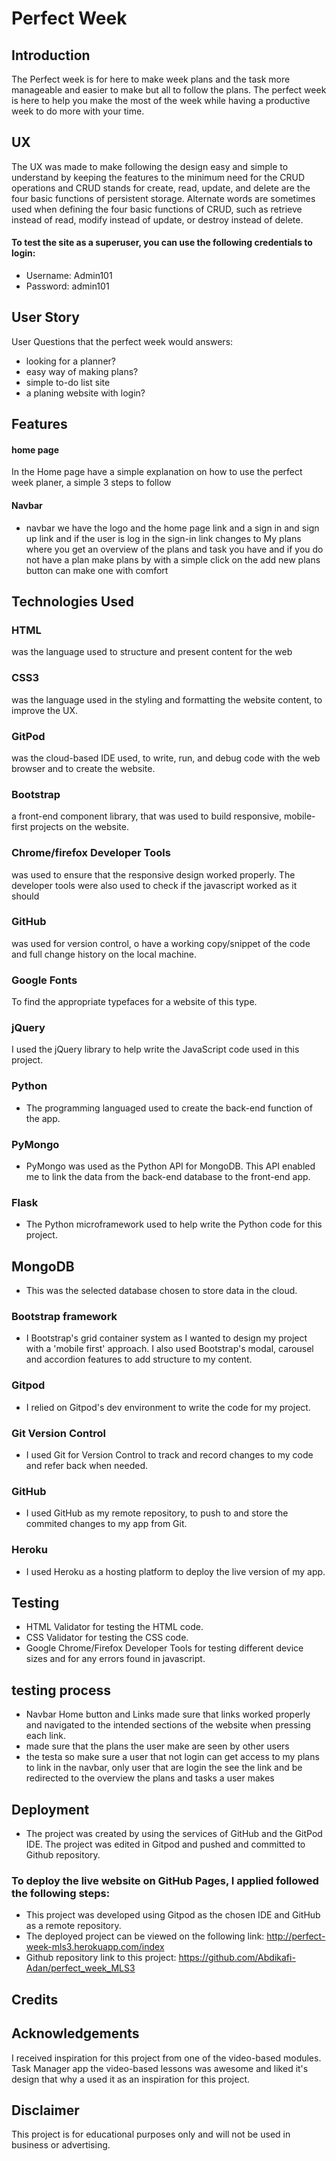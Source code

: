 
# Perfect Week

## Introduction
The Perfect week is for here to make week plans and the task more manageable and easier to make but all to follow the plans. The perfect week is here to help you make the most of the week while having a productive week to do more with your time. 

## UX
The UX was made to make following the design easy and simple to understand by keeping the features to the minimum need for the CRUD operations and CRUD stands for create, read, update, and delete are the four basic functions of persistent storage. Alternate words are sometimes used when defining the four basic functions of CRUD, such as retrieve instead of read, modify instead of update, or destroy instead of delete.

#### To test the site as a superuser, you can use the following credentials to login:
* Username: Admin101
* Password: admin101 

## User Story
User Questions that the perfect week would answers:

* looking for a planner?
* easy way of making plans?
* simple to-do list site
* a planing website with login?
## Features
#### home page

In the Home page have a simple explanation on how to use the perfect week planer, a simple 3 steps to follow 
#### Navbar
 * navbar we have the logo and the home page link and a sign in and sign up link and if the user is log in the sign-in link changes  to My plans where you get an overview of the plans and task you have and if you do not have a plan make plans by with a simple click on the add new plans button can make one with comfort 

## Technologies Used
### HTML
was the language used to structure and present content for the web

### CSS3
was the language used in the styling and formatting the website content, to improve the UX.

### GitPod
was the cloud-based IDE used, to write, run, and debug code with the web browser and to create the website.

### Bootstrap
a front-end component library, that was used to build responsive, mobile-first projects on the website.

### Chrome/firefox Developer Tools
was used to ensure that the responsive design worked properly. The developer tools were also used to check if the javascript worked as it should

### GitHub
was used for version control, o have a working copy/snippet of the code and full change history on the local machine.

### Google Fonts
To find the appropriate typefaces for a website of this type.

### jQuery
I used the jQuery library to help write the JavaScript code used in this project.
### Python
* The programming languaged used to create the back-end function of the app.
### PyMongo
* PyMongo was used as the Python API for MongoDB. This API enabled me to link the data from the back-end database to the front-end app.
### Flask
* The Python microframework used to help write the Python code for this project.

## MongoDB
* This was the selected database chosen to store data in the cloud.
### Bootstrap framework 
* I Bootstrap's grid container system as I wanted to design my project with a 'mobile first' approach. I also used Bootstrap's modal, carousel and accordion features to add structure to my content.
### Gitpod
* I relied on Gitpod's dev environment to write the code for my project.
### Git Version Control
* I used Git for Version Control to track and record changes to my code and refer back when needed.
### GitHub
* I used GitHub as my remote repository, to push to and store the commited changes to my app from Git.
### Heroku
* I used Heroku as a hosting platform to deploy the live version of my app.


## Testing
* HTML Validator for testing the HTML code.
* CSS Validator for testing the CSS code.
* Google Chrome/Firefox Developer Tools for testing different device sizes and for any errors found in javascript.

## testing process
* Navbar Home button and Links made sure that links worked properly and navigated to the intended sections of the website when pressing each link.
* made sure that the plans the user make are seen by other users
* the testa so make sure a user that not login can get access to my plans to link in the navbar, only user that are login the see the link and be redirected to the overview the plans and tasks a user makes 
## Deployment
 * The project was created by using the services of GitHub and the GitPod IDE. The project was edited in Gitpod and pushed and committed to Github repository.

### To deploy the live website on GitHub Pages, I applied followed the following steps:
* This project was developed using Gitpod as the chosen IDE and GitHub as a remote repository.
* The deployed project can be viewed on the following link: http://perfect-week-mls3.herokuapp.com/index
* Github repository link to this project: https://github.com/Abdikafi-Adan/perfect_week_MLS3

## Credits
## Acknowledgements
I received inspiration for this project from one of the video-based modules. Task Manager app the video-based lessons was awesome and liked it's design that why a used it as an inspiration for this project.
## Disclaimer
This project is for educational purposes only and will not be used in business or advertising.

